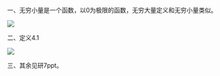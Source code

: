 一、无穷小量是一个函数，以0为极限的函数，无穷大量定义和无穷小量类似。

![](https://vip2.loli.io/2023/11/07/aFXBj53qhrGbPKW.webp)

二、定义4.1

![](https://vip2.loli.io/2023/11/07/ohlki9Az47XSbUr.webp)

三、其余见研7ppt。